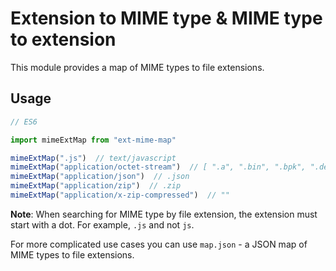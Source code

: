 # Extension to MIME type & MIME type to extension

This module provides a map of MIME types to file extensions.

## Usage

```js
// ES6

import mimeExtMap from "ext-mime-map"

mimeExtMap(".js")  // text/javascript
mimeExtMap("application/octet-stream")  // [ ".a", ".bin", ".bpk", ".deploy", ".dist", ".distz", ".dmg", ".dms",  ".dump", ".elc", ".iso", ".lha", ".lrf", ".lzh", ".o", ".obj", ".pkg", ".so" ]
mimeExtMap("application/json")  // .json
mimeExtMap("application/zip")  // .zip
mimeExtMap("application/x-zip-compressed")  // ""

```

**Note**: When searching for MIME type by file extension, the extension must start with a dot. For example, `.js` and not `js`.

For more complicated use cases you can use `map.json` - a JSON map of MIME types to file extensions.

